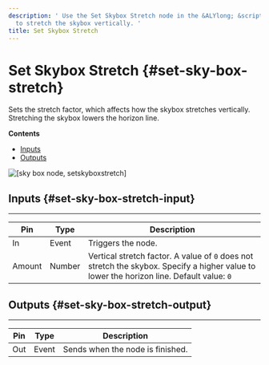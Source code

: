 ```yaml
---
description: ' Use the Set Skybox Stretch node in the &ALYlong; &script-canvas; editor
  to stretch the skybox vertically. '
title: Set Skybox Stretch
---
```

# Set Skybox Stretch {#set-sky-box-stretch}

Sets the stretch factor, which affects how the skybox stretches vertically\. Stretching the skybox lowers the horizon line\.

**Contents**
+ [Inputs](#set-sky-box-stretch-input)
+ [Outputs](#set-sky-box-stretch-output)

![\[sky box node, setskyboxstretch\]](/images/userguide/scripting/script-canvas/scriptcanvasnodes/environment-set-skybox-stretch.png)

## Inputs {#set-sky-box-stretch-input}


****  

| Pin | Type | Description | 
| --- | --- | --- | 
| In | Event | Triggers the node\. | 
| Amount | Number |  Vertical stretch factor\.  A value of `0` does not stretch the skybox\. Specify a higher value to lower the horizon line\. Default value: `0`  | 

## Outputs {#set-sky-box-stretch-output}


****  

| Pin | Type | Description | 
| --- | --- | --- | 
| Out | Event | Sends when the node is finished\. | 